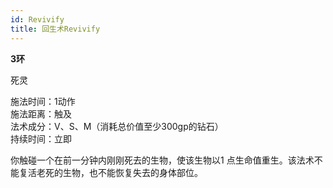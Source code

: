 ```yaml
---
id: Revivify
title: 回生术Revivify
---
```


**3环**

死灵

施法时间：1动作  
施法距离：触及  
法术成分：V、S、M（消耗总价值至少300gp的钻石）  
持续时间：立即  


你触碰一个在前一分钟内刚刚死去的生物，使该生物以1
点生命值重生。该法术不能复活老死的生物，也不能恢复失去的身体部位。
